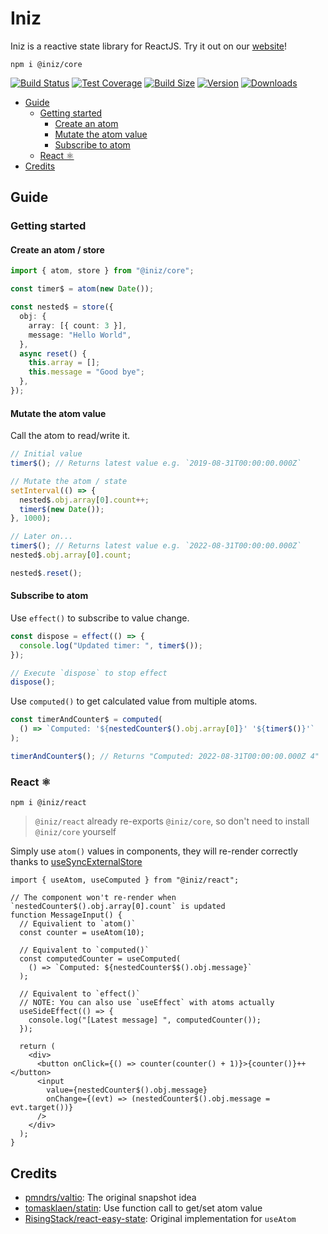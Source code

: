# Iniz

Iniz is a reactive state library for ReactJS. Try it out on our [website](https://iniz.netlify.app)!

`npm i @iniz/core`

[![Build Status](https://img.shields.io/github/actions/workflow/status/inizio/iniz/ci.yaml?branch=main&style=flat&colorA=28282B&colorB=28282B)](https://github.com/inizio/iniz/actions?query=workflow%3ACI)
[![Test Coverage](https://img.shields.io/codecov/c/github/inizio/iniz/main?token=qiX91NsrLE&label=coverage&style=flat&colorA=28282B&colorB=28282B)](https://codecov.io/gh/IniZio/iniz)
[![Build Size](https://img.shields.io/bundlephobia/minzip/@iniz/core?label=bundle%20size&style=flat&colorA=28282B&colorB=28282B)](https://bundlephobia.com/package/@iniz/core)
[![Version](https://img.shields.io/npm/v/@iniz/core?style=flat&colorA=28282B&colorB=28282B)](https://www.npmjs.com/package/@iniz/core)
[![Downloads](https://img.shields.io/npm/dt/@iniz/core.svg?style=flat&colorA=28282B&colorB=28282B)](https://www.npmjs.com/package/@iniz/core)

- [Guide](#guide)
  - [Getting started](#getting-started)
    - [Create an atom](#create-an-atom)
    - [Mutate the atom value](#mutate-the-atom-value)
    - [Subscribe to atom](#subscribe-to-atom)
  - [React ⚛](#react-)
- [Credits](#credits)

## Guide

### Getting started

#### Create an atom / store

```ts
import { atom, store } from "@iniz/core";

const timer$ = atom(new Date());

const nested$ = store({
  obj: {
    array: [{ count: 3 }],
    message: "Hello World",
  },
  async reset() {
    this.array = [];
    this.message = "Good bye";
  },
});
```

#### Mutate the atom value

Call the atom to read/write it.

```ts
// Initial value
timer$(); // Returns latest value e.g. `2019-08-31T00:00:00.000Z`

// Mutate the atom / state
setInterval(() => {
  nested$.obj.array[0].count++;
  timer$(new Date());
}, 1000);

// Later on...
timer$(); // Returns latest value e.g. `2022-08-31T00:00:00.000Z`
nested$.obj.array[0].count;

nested$.reset();
```

#### Subscribe to atom

Use `effect()` to subscribe to value change.

```ts
const dispose = effect(() => {
  console.log("Updated timer: ", timer$());
});

// Execute `dispose` to stop effect
dispose();
```

Use `computed()` to get calculated value from multiple atoms.

```ts
const timerAndCounter$ = computed(
  () => `Computed: '${nestedCounter$().obj.array[0]}' '${timer$()}'`
);

timerAndCounter$(); // Returns "Computed: 2022-08-31T00:00:00.000Z 4"
```

### React ⚛

`npm i @iniz/react`

> `@iniz/react` already re-exports `@iniz/core`, so don't need to install `@iniz/core` yourself

Simply use `atom()` values in components, they will re-render correctly thanks to [useSyncExternalStore](https://reactjs.org/docs/hooks-reference.html#usesyncexternalstore)

```tsx
import { useAtom, useComputed } from "@iniz/react";

// The component won't re-render when `nestedCounter$().obj.array[0].count` is updated
function MessageInput() {
  // Equivalient to `atom()`
  const counter = useAtom(10);

  // Equivalent to `computed()`
  const computedCounter = useComputed(
    () => `Computed: ${nestedCounter$$().obj.message}`
  );

  // Equivalent to `effect()`
  // NOTE: You can also use `useEffect` with atoms actually
  useSideEffect(() => {
    console.log("[Latest message] ", computedCounter());
  });

  return (
    <div>
      <button onClick={() => counter(counter() + 1)}>{counter()}++</button>
      <input
        value={nestedCounter$().obj.message}
        onChange={(evt) => (nestedCounter$().obj.message = evt.target())}
      />
    </div>
  );
}
```

## Credits

- [pmndrs/valtio](https://github.com/pmndrs/valtio): The original snapshot idea
- [tomasklaen/statin](https://github.com/tomasklaen/statin): Use function call to get/set atom value
- [RisingStack/react-easy-state](https://github.com/RisingStack/react-easy-state): Original implementation for `useAtom`
